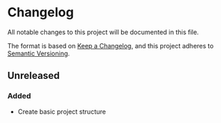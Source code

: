 # Changelog
All notable changes to this project will be documented in this file.

The format is based on [Keep a Changelog](https://keepachangelog.com/en/1.0.0/),
and this project adheres to [Semantic Versioning](https://semver.org/spec/v2.0.0.html).

## Unreleased

<!-- ## [1.0.0] - 2022-10-25 -->
### Added
- Create basic project structure

[Unreleased]: https://github.com/alejandromav/conduit-connector-tinybird/compare/1.0.0...HEAD
[1.0.0]: https://github.com/alejandromav/conduit-connector-tinybird/tree/1.0.0

